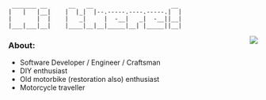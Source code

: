 
```
 _______ __      __   __                      __                      
|   |   |__|    |  |_|  |--.-----.----.-----.|  |                     
|       |  |    |   _|     |  -__|   _|  -__||__|                     
|___|___|__|    |____|__|__|_____|__| |_____||__|  
```
<img align="right" src="https://github-readme-stats.vercel.app/api?username=piotrnarel&show_icons=true&theme=dark&rank_icon=github" />

### About:
- Software Developer / Engineer / Craftsman
- DIY enthusiast
- Old motorbike (restoration also) enthusiast
- Motorcycle traveller
